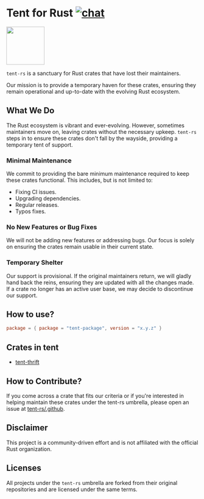 # Tent for Rust [![chat]][discord]

[chat]: https://img.shields.io/discord/1139215525705166868
[discord]: https://discord.gg/FWFXtD56rG

<img src=https://github.com/tent-rs/.github/assets/5351546/80755c8b-27d6-4648-a078-f78e8c2b25fc width=100 height=100 />

`tent-rs` is a sanctuary for Rust crates that have lost their maintainers.

Our mission is to provide a temporary haven for these crates, ensuring they remain operational and up-to-date with the evolving Rust ecosystem.

## What We Do

The Rust ecosystem is vibrant and ever-evolving. However, sometimes maintainers move on, leaving crates without the necessary upkeep. `tent-rs` steps in to ensure these crates don't fall by the wayside, providing a temporary tent of support.


### Minimal Maintenance

We commit to providing the bare minimum maintenance required to keep these crates functional. This includes, but is not limited to:

- Fixing CI issues.
- Upgrading dependencies.
- Regular releases.
- Typos fixes.

### No New Features or Bug Fixes

We will not be adding new features or addressing bugs. Our focus is solely on ensuring the crates remain usable in their current state.

### Temporary Shelter

Our support is provisional. If the original maintainers return, we will gladly hand back the reins, ensuring they are updated with all the changes made. If a crate no longer has an active user base, we may decide to discontinue our support.

## How to use?

```toml
package = { package = "tent-package", version = "x.y.z" }
```

## Crates in tent

- [tent-thrift](https://crates.io/crates/tent-thrift)

## How to Contribute?

If you come across a crate that fits our criteria or if you're interested in helping maintain these crates under the tent-rs umbrella, please open an issue at [tent-rs/.github](https://github.com/tent-rs/.github).

## Disclaimer

This project is a community-driven effort and is not affiliated with the official Rust organization.

## Licenses

All projects under the `tent-rs` umbrella are forked from their original repositories and are licensed under the same terms.
